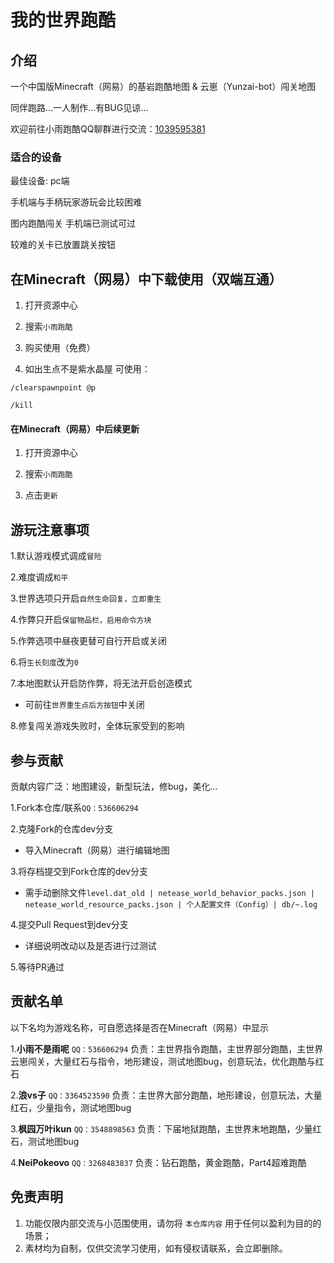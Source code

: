 # 我的世界跑酷

## 介绍

一个中国版Minecraft（网易）的基岩跑酷地图 & 云崽（Yunzai-bot）闯关地图

同伴跑路...一人制作...有BUG见谅...

欢迎前往小雨跑酷QQ聊群进行交流：[1039595381](http://qm.qq.com/cgi-bin/qm/qr?_wv=1027&k=qNcr15gm4kPrNo-jeQKMuLbAGaDq7FJ4&authKey=%2FST4DHMVr%2B9%2FfpkO%2BdYNinpXqMRHQ1ny28e4UX1cd1Yh6IoEbN2bFXTBQ0FoiEN%2B&noverify=0&group_code=1039595381)

### 适合的设备

最佳设备: pc端

手机端与手柄玩家游玩会比较困难

图内跑酷闯关 手机端已测试可过

较难的关卡已放置跳关按钮

## 在Minecraft（网易）中下载使用（双端互通）

1. 打开资源中心

2. 搜索`小雨跑酷`

3. 购买使用（免费）

4. 如出生点不是紫水晶屋 可使用：

```
/clearspawnpoint @p
```
```
/kill
```

#### 在Minecraft（网易）中后续更新

1. 打开资源中心

2. 搜索`小雨跑酷`

3. 点击`更新`

## 游玩注意事项

1.默认游戏模式调成`冒险`

2.难度调成`和平`

3.世界选项只开启`自然生命回复，立即重生`

4.作弊只开启`保留物品栏，启用命令方块`

5.作弊选项中昼夜更替可自行开启或关闭

6.将`生长刻度`改为`0`

7.本地图默认开启防作弊，将无法开启创造模式
 - 可前往`世界重生点后方按钮`中关闭

8.修复闯关游戏失败时，全体玩家受到的影响

## 参与贡献

贡献内容广泛：地图建设，新型玩法，修bug，美化...

1.Fork本仓库/联系`QQ：536606294`

2.克隆Fork的仓库dev分支
 - 导入Minecraft（网易）进行编辑地图

3.将存档提交到Fork仓库的dev分支
 - 需手动删除文件`level.dat_old | netease_world_behavior_packs.json | netease_world_resource_packs.json | 个人配置文件（Config）| db/~.log`

4.提交Pull Request到dev分支
 - 详细说明改动以及是否进行过测试

5.等待PR通过

## 贡献名单

以下名均为游戏名称，可自愿选择是否在Minecraft（网易）中显示

1.**小雨不是雨呢**  `QQ：536606294` 负责：主世界指令跑酷，主世界部分跑酷，主世界云崽闯关，大量红石与指令，地形建设，测试地图bug，创意玩法，优化跑酷与红石

2.**浪vs子**  `QQ：3364523590` 负责：主世界大部分跑酷，地形建设，创意玩法，大量红石，少量指令，测试地图bug

3.**枫园万叶ikun**  `QQ：3548898563` 负责：下届地狱跑酷，主世界末地跑酷，少量红石，测试地图bug

4.**NeiPokeovo**  `QQ：3268483837` 负责：钻石跑酷，黄金跑酷，Part4超难跑酷

## 免责声明

1. 功能仅限内部交流与小范围使用，请勿将 `本仓库内容` 用于任何以盈利为目的的场景；
2. 素材均为自制，仅供交流学习使用，如有侵权请联系，会立即删除。
